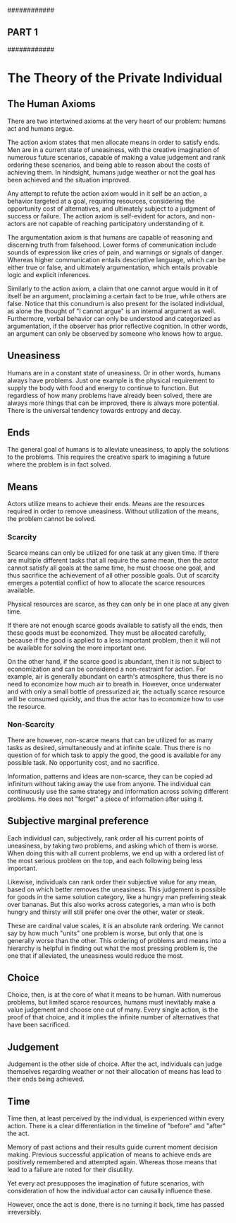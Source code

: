 ############
## PART 1 ##
############

# The Theory of the Private Individual

## The Human Axioms

There are two intertwined axioms at the very heart of our problem: humans act and humans argue.

The action axiom states that men allocate means in order to satisfy ends. Men are in a current state of uneasiness, with the creative imagination of numerous future scenarios, capable of making a value judgement and rank ordering these scenarios, and being able to reason about the costs of achieving them. In hindsight, humans judge weather or not the goal has been achieved and the situation improved.

Any attempt to refute the action axiom would in it self be an action, a behavior targeted at a goal, requiring resources, considering the opportunity cost of alternatives, and ultimately subject to a judgment of success or failure. The action axiom is self-evident for actors, and non-actors are not capable of reaching participatory understanding of it.

The argumentation axiom is that humans are capable of reasoning and discerning truth from falsehood. Lower forms of communication include sounds of expression like cries of pain, and warnings or signals of danger. Whereas higher communication entails descriptive language, which can be either true or false, and ultimately argumentation, which entails provable logic and explicit inferences. 

Similarly to the action axiom, a claim that one cannot argue would in it of itself be an argument, proclaiming a certain fact to be true, while others are false. Notice that this conundrum is also present for the isolated individual, as alone the thought of "I cannot argue" is an internal argument as well. Furthermore, verbal behavior can only be understood and categorized as argumentation, if the observer has prior reflective cognition. In other words, an argument can only be observed by someone who knows how to argue.

## Uneasiness

Humans are in a constant state of uneasiness. Or in other words, humans always have problems. Just one example is the physical requirement to supply the body with food and energy to continue to function. But regardless of how many problems have already been solved, there are always more things that can be improved, there is always more potential. There is the universal tendency towards entropy and decay.

## Ends

The general goal of humans is to alleviate uneasiness, to apply the solutions to the problems. This requires the creative spark to imagining a future where the problem is in fact solved.

## Means

Actors utilize means to achieve their ends. Means are the resources required in order to remove uneasiness. Without utilization of the means, the problem cannot be solved.

### Scarcity

Scarce means can only be utilized for one task at any given time. If there are multiple different tasks that all require the same mean, then the actor cannot satisfy all goals at the same time, he must choose one goal, and thus sacrifice the achievement of all other possible goals. Out of scarcity emerges a potential conflict of how to allocate the scarce resources available. 

Physical resources are scarce, as they can only be in one place at any given time.

If there are not enough scarce goods available to satisfy all the ends, then these goods must be economized. They must be allocated carefully, because if the good is applied to a less important problem, then it will not be available for solving the more important one. 

On the other hand, if the scarce good is abundant, then it is not subject to economization and can be considered a non-restraint for action. For example, air is generally abundant on earth's atmosphere, thus there is no need to economize how much air to breath in. However, once underwater and with only a small bottle of pressurized air, the actually scarce resource will be consumed quickly, and thus the actor has to economize how to use the resource.

### Non-Scarcity

There are however, non-scarce means that can be utilized for as many tasks as desired, simultaneously and at infinite scale. Thus there is no question of for which task to apply the good, the good is available for any possible task. No opportunity cost, and no sacrifice.

Information, patterns and ideas are non-scarce, they can be copied ad infinitum without taking away the use from anyone. The individual can continuously use the same strategy and information across solving different problems. He does not "forget" a piece of information after using it.

## Subjective marginal preference

Each individual can, subjectively, rank order all his current points of uneasiness, by taking two problems, and asking which of them is worse. When doing this with all current problems, we end up with a ordered list of the most serious problem on the top, and each following being less important.

Likewise, individuals can rank order their subjective value for any mean, based on which better removes the uneasiness. This judgement is possible for goods in the same solution category, like a hungry man preferring steak over bananas. But this also works across categories, a man who is both hungry and thirsty will still prefer one over the other,  water or steak. 

These are cardinal value scales, it is an absolute rank ordering. We cannot say by how much "units" one problem is worse, but only that one is generally worse than the other. This ordering of problems and means into a hierarchy is helpful in finding out what the most pressing problem is, the one that if alleviated, the uneasiness would reduce the most.

## Choice

Choice, then, is at the core of what it means to be human. With numerous problems, but limited scarce resources, humans must inevitably make a value judgement and choose one out of many. Every single action, is the proof of that choice, and it implies the infinite number of alternatives that have been sacrificed.

## Judgement

Judgement is the other side of choice. After the act, individuals can judge themselves regarding weather or not their allocation of means has lead to their ends being achieved.

## Time

Time then, at least perceived by the individual, is experienced within every action. There is a clear differentiation in the timeline of "before" and "after" the act. 

Memory of past actions and their results guide current moment decision making. Previous successful application of means to achieve ends are positively remembered and attempted again. Whereas those means that lead to a failure are noted for their disutility.

Yet every act presupposes the imagination of future scenarios, with consideration of how the individual actor can causally influence these.

However, once the act is done, there is no turning it back, time has passed irreversibly. 
